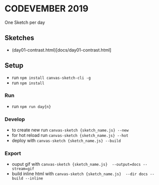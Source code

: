 # CODEVEMBER 2019

One Sketch per day

## Sketches

* (day01-contrast.html)[docs/day01-contrast.html]

## Setup

* run `npm install canvas-sketch-cli -g`
* run `npm install`

### Run

* run `npm run day{n}`

### Develop 

* to create new run `canvas-sketch {sketch_name.js} --new`
* for hot reload run `canvas-sketch {sketch_name.js} --hot`
* deploy with `canvas-sketch {sketch_name.js} --build`

### Export

* ouput gif with `canvas-sketch {sketch_name.js}  --output=docs --stream=gif`
* build inline html with `canvas-sketch {sketch_name.js}  --dir docs --build --inline`
